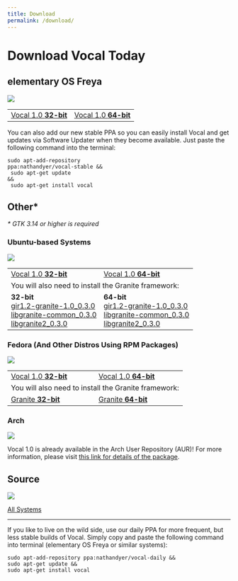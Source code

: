 ```yaml
---
title: Download
permalink: /download/
---
```


# Download Vocal Today

## elementary OS Freya

<img class="float-left" src="{{ site.baseurl }}/images/download/elementary.png" />

<table><tr>
  <td>
    <a href="http://sourceforge.net/projects/vocalpodcast/files/vocal_1.0_i386.deb/download">Vocal 1.0 <b>32-bit</b></a>
  </td>
  <td>
    <a href="http://sourceforge.net/projects/vocalpodcast/files/vocal_1.0_amd64.deb/download">Vocal 1.0 <b>64-bit</b></a>
  </td>
</tr></table>

You can also add our new stable PPA so you can easily install Vocal and get updates via Software Updater when they become available. Just paste the following command into the terminal:

<code class="terminal">sudo apt-add-repository ppa:nathandyer/vocal-stable &&<br/>
sudo apt-get update &&<br/>
sudo apt-get install vocal</code>

## Other*

*\* GTK 3.14 or higher is required*

### Ubuntu-based Systems

<img class="float-left" src="{{ site.baseurl }}/images/download/ubuntu.png" />

<table><tr>
  <td>
    <a href="http://sourceforge.net/projects/vocalpodcast/files/vocal_1.0_i386.deb/download">Vocal 1.0 <b>32-bit</b></a>
  </td>
  <td>
    <a href="http://sourceforge.net/projects/vocalpodcast/files/vocal_1.0_amd64.deb/download">Vocal 1.0 <b>64-bit</b></a>
  </td>
</tr>
<tr>
  <td colspan="2">
    You will also need to install the Granite framework:
  </td>
</tr>
<tr>
  <td>
    <b>32-bit</b><br/>
    <a href="https://launchpad.net/~elementary-os/+archive/ubuntu/stable/+files/gir1.2-granite-1.0_0.3.0%2Br850%2Bpkg80~ubuntu0.3.1_i386.deb">gir1.2-granite-1.0_0.3.0</a><br/>
    <a href="https://launchpad.net/~elementary-os/+archive/ubuntu/stable/+files/libgranite-common_0.3.0%2Br850%2Bpkg80~ubuntu0.3.1_all.deb">libgranite-common_0.3.0</a><br/>
    <a href="https://launchpad.net/~elementary-os/+archive/ubuntu/stable/+files/libgranite2_0.3.0%2Br850%2Bpkg80~ubuntu0.3.1_i386.deb">libgranite2_0.3.0</a>
  </td>
  <td>
    <b>64-bit</b><br/>
    <a href="https://launchpad.net/~elementary-os/+archive/ubuntu/stable/+files/gir1.2-granite-1.0_0.3.0%2Br850%2Bpkg80~ubuntu0.3.1_amd64.deb">gir1.2-granite-1.0_0.3.0</a><br/>
    <a href="https://launchpad.net/~elementary-os/+archive/ubuntu/stable/+files/libgranite-common_0.3.0%2Br850%2Bpkg80~ubuntu0.3.1_all.deb">libgranite-common_0.3.0</a><br/>
    <a href="https://launchpad.net/~elementary-os/+archive/ubuntu/stable/+files/libgranite2_0.3.0%2Br850%2Bpkg80~ubuntu0.3.1_amd64.deb">libgranite2_0.3.0</a>
  </td>
</tr></table>

### Fedora (And Other Distros Using RPM Packages)

<img class="float-left" src="{{ site.baseurl }}/images/download/fedora.png" />

<table><tr>
  <td>
    <a href="http://sourceforge.net/projects/vocalpodcast/files/vocal-1.0-1.fc21.i686.rpm/download">Vocal 1.0 <b>32-bit</b></a>
  </td>
  <td>
    <a href="http://sourceforge.net/projects/vocalpodcast/files/vocal-1.0-1.fc21.x86_64.rpm/download">Vocal 1.0 <b>64-bit</b></a>
  </td>
</tr>
<tr>
  <td colspan="2">
    You will also need to install the Granite framework:
  </td>
</tr>
<tr>
  <td>
    <a href="ftp://ftp.pbone.net/mirror/ftp.sourceforge.net/pub/sourceforge/a/ap/appcenterfedora/fedora/releases/20/i386/granite-0.2.2-1.fc20.i686.rpm">Granite <b>32-bit</b></a>
  </td>
  <td>
    <a href="ftp://ftp.pbone.net/mirror/ftp.sourceforge.net/pub/sourceforge/a/ap/appcenterfedora/fedora/releases/20/x86_64/granite-0.2.2-1.fc20.x86_64.rpm">Granite <b>64-bit</b></a>
  </td>
</tr></table>

### Arch

<img class="float-left" src="{{ site.baseurl }}/images/download/arch.png" />

Vocal 1.0 is already available in the Arch User Repository (AUR)! For more information, please visit [this link for details of the package](https://aur.archlinux.org/packages/vocal-stable/).

## Source

<img class="float-left" src="{{ site.baseurl }}/images/download/source.png" />

[All Systems](http://sourceforge.net/projects/vocalpodcast/files/vocal_1.0.tar.gz/download)

---

If you like to live on the wild side, use our daily PPA for more frequent, but less stable builds of Vocal. Simply copy and paste the following command into terminal (elementary OS Freya or similar systems):

```
sudo apt-add-repository ppa:nathandyer/vocal-daily &&
sudo apt-get update &&
sudo apt-get install vocal
```